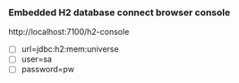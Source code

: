 
### Embedded H2 database connect browser console
http://localhost:7100/h2-console
- [ ] url=jdbc:h2:mem:universe
- [ ] user=sa
- [ ] password=pw